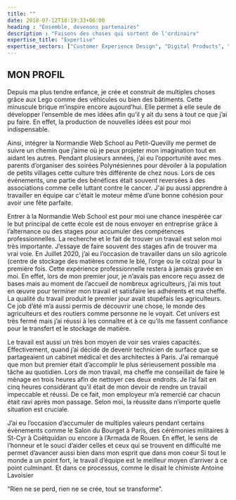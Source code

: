 ```yaml
---
title: ""
date: 2018-07-12T18:19:33+06:00
heading : "Ensemble, devenons partenaires"
description : "Faisons des choses qui sortent de l'ordinaire"
expertise_title: "Expertise"
expertise_sectors: ["Customer Experience Design", "Digital Products", "Development", "Campaign & Content", "Employer Branding", "Animation & Motion Graphics", "Packaging & Product Design", "Retail & Spacial", "Print & Editorial Design", "Concept/Text", "Information Design"]
---
```


## MON PROFIL 

Depuis ma plus tendre enfance, je crée et construit de multiples choses grâce aux Lego comme des véhicules ou bien des bâtiments. Cette minuscule brique m’inspire encore aujourd’hui. Elle permet à elle seule de développer l’ensemble de mes idées afin qu’il y ait du sens à tout ce que j’ai pu faire. En effet, la production de nouvelles idées est pour moi indispensable. 

Ainsi, intégrer la Normandie Web School au Petit-Quevilly me permet de suivre un chemin que j’aime où je peux projeter mon imagination tout en aidant les autres. Pendant plusieurs années, j’ai eu l’opportunité avec mes parents d’organiser des soirées Polynésiennes pour dévoiler à la population de petits villages cette culture très différente de chez nous. Lors de ces événements, une partie des bénéfices était souvent reversées à des associations comme celle luttant contre le cancer. J'ai pu aussi apprendre à travailler en équipe car c'était le moteur même d’une bonne cohésion pour avoir une fête parfaite. 

Entrer à la Normandie Web School est pour moi une chance inespérée car le but principal de cette école est de nous envoyer en entreprise grâce à l’alternance ou des stages pour accumuler des compétences professionnelles. La recherche et le fait de trouver un travail est selon moi très importante. J’essaye de faire souvent des stages afin de trouver ma vrai voie.
 En Juillet 2020, j’ai eu l’occasion de travailler dans un silo agricole (centre de stockage des matières comme le blé, l’orge ou le colza) pour la première fois. Cette expérience professionnelle restera à jamais gravée en moi. En effet, lors de mon premier jour, je n’avais pas encore reçu assez de bases mais au moment de l’accueil de nombreux agriculteurs, j’ai mis tout en œuvre pour terminer mon travail et satisfaire les adhérents et ma cheffe. La qualité du travail produit le premier jour avait stupéfais les agriculteurs. Ce job d’été m’a aussi permis de découvrir une chose, le monde des agriculteurs et des routiers comme personne ne le voyait. Cet univers est très fermé mais j’ai réussi à les connaître et à ce qu’ils me fassent confiance pour le transfert et le stockage de matière. 

Le travail est aussi un très bon moyen de voir ses vraies capacités. Effectivement, quand j’ai décidé de devenir technicien de surface que se partageaient  un cabinet médical et des architectes à Paris. J’ai remarqué que mon but premier était d’accomplir le plus sérieusement possible ma tâche au quotidien. Lors de mon travail, ma cheffe me conseillait de faire le ménage en trois heures afin de nettoyer ces deux endroits. Je l’ai fait en cinq heures considérant qu’il était de mon devoir de rendre un travail impeccable et réussi. De ce fait, mon employeur m’a remercié car chacun était ravi après mon passage. Selon moi, la réussite dans n’importe quelle situation est cruciale. 

J’ai eu l’occasion d’accumuler de multiples valeurs pendant certains évènements comme le Salon du Bourget à Paris, des cérémonies militaires à St-Cyr à Coëtquidan ou encore à l’Armada de Rouen. En effet, le sens de l’honneur et le souci d’aider  celles et ceux qui se trouvent  en difficulté me permet d’avancer aussi bien dans mon esprit que dans mon coeur Si tout le monde a un point fort, le travail d’équipe est le meilleur  moyen d’arriver à ce point culminant. Et dans ce processus, comme le disait le chimiste Antoine Lavoisier 

“Rien ne se perd, rien ne se crée, tout se transforme”. 


